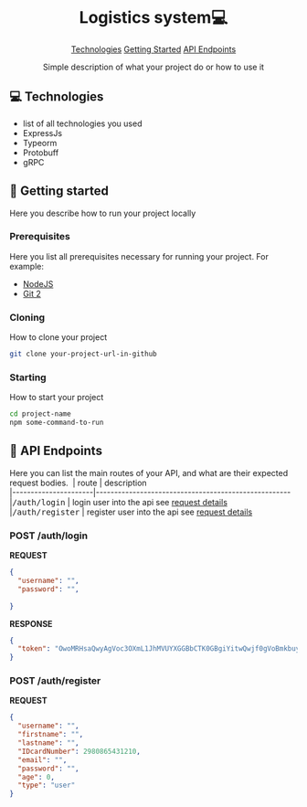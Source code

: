 
<h1 align="center" style="font-weight: bold;">Logistics system💻</h1>

<p align="center">
<a href="#tech">Technologies</a>
<a href="#started">Getting Started</a>
<a href="#routes">API Endpoints</a>

 
</p>


<p align="center">Simple description of what your project do or how to use it</p>

<h2 id="technologies">💻 Technologies</h2>

- list of all technologies you used
- ExpressJs
- Typeorm 
- Protobuff
- gRPC

<h2 id="started">🚀 Getting started</h2>

Here you describe how to run your project locally

<h3>Prerequisites</h3>

Here you list all prerequisites necessary for running your project. For example:

- [NodeJS](https://github.com/)
- [Git 2](https://github.com)

<h3>Cloning</h3>

How to clone your project

```bash
git clone your-project-url-in-github
```

<h3>Starting</h3>

How to start your project

```bash
cd project-name
npm some-command-to-run
```

<h2 id="routes">📍 API Endpoints</h2>

Here you can list the main routes of your API, and what are their expected request bodies.
​
| route               | description                                          
|----------------------|-----------------------------------------------------
|<kbd>/auth/login</kbd>     | login user into the api see [request details](#post-authlogin-detail)
|<kbd>/auth/register</kbd> |  register user into the api see [request details](#post-authregister-detail)


<h3 id="post-authlogin-detail">POST /auth/login </h3>

**REQUEST**
```json
{
  "username": "",
  "password": "",
  
}
```

**RESPONSE**
```json
{
  "token": "OwoMRHsaQwyAgVoc3OXmL1JhMVUYXGGBbCTK0GBgiYitwQwjf0gVoBmkbuyy0pSi"
}
```

<h3 id="post-authregister-detail">POST /auth/register</h3>

**REQUEST**
```json
{
  "username": "",
  "firstname": "",
  "lastname": "",
  "IDcardNumber": 2980865431210,
  "email": "",
  "password": "",
  "age": 0,
  "type": "user"
}
```
